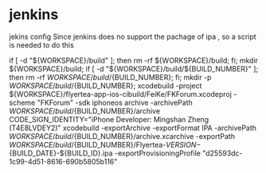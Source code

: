 # jenkins
jekins config
Since jenkins does no support the pachage of ipa , so a script is needed to do this


if [ -d "${WORKSPACE}/build" ]; then rm -rf ${WORKSPACE}/build; fi;
mkdir ${WORKSPACE}/build;
if [ -d "${WORKSPACE}/build/${BUILD_NUMBER}" ]; then rm -rf ${WORKSPACE}/build/${BUILD_NUMBER}; fi;
mkdir -p ${WORKSPACE}/build/${BUILD_NUMBER};
xcodebuild -project ${WORKSPACE}/flyertea-app-ios-cibuild/FeiKe/FKForum.xcodeproj -scheme "FKForum" -sdk iphoneos archive -archivePath ${WORKSPACE}/build/${BUILD_NUMBER}/archive CODE_SIGN_IDENTITY="iPhone Developer: Mingshan Zheng (T4E8LVDEY2)"
xcodebuild -exportArchive -exportFormat IPA -archivePath ${WORKSPACE}/build/${BUILD_NUMBER}/archive.xcarchive -exportPath ${WORKSPACE}/build/${BUILD_NUMBER}/Flyertea-${VERSION}-${BUILD_DATE}-${BUILD_ID}.ipa -exportProvisioningProfile "d25593dc-1c99-4d51-8616-690b5805b116"
